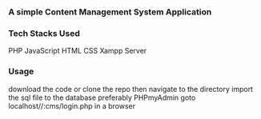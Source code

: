 ### A simple Content Management System Application ###

### Tech Stacks Used ###
PHP 
JavaScript 
HTML 
CSS
Xampp Server
### Usage ###
download the code or clone the repo then navigate to the directory import the sql file to the database preferably PHPmyAdmin goto localhost//:cms/login.php in a browser
